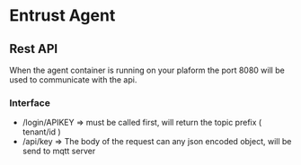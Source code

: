 # Entrust Agent
## Rest API

When the agent container is running on your plaform the port 8080 will be used
to communicate with the api.

### Interface

- /login/APIKEY => must be called first, will return the topic prefix ( tenant/id )
- /api/key => The body of the request can any json encoded object, will be send to mqtt server
